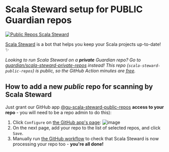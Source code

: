 # Scala Steward setup for PUBLIC Guardian repos

[![Public Repos Scala Steward](https://github.com/guardian/scala-steward-public-repos/actions/workflows/public-repos-scala-steward.yml/badge.svg)](https://github.com/guardian/scala-steward-public-repos/actions/workflows/public-repos-scala-steward.yml)

[Scala Steward](https://github.com/scala-steward-org/scala-steward) is a bot that helps you keep your Scala projects up-to-date! ✨

_Looking to run Scala Steward on a **private** Guardian repo? Go to
[guardian/scala-steward-private-repos](https://github.com/guardian/scala-steward-private-repos)
instead! This repo (`scala-steward-public-repos`) is public, so the GitHub Action minutes are
[free](https://docs.github.com/en/billing/managing-billing-for-github-actions/about-billing-for-github-actions)._

## How to add a new *public* repo for scanning by Scala Steward

Just grant our GitHub app [@gu-scala-steward-public-repos](https://github.com/apps/gu-scala-steward-public-repos) **access to your repo** - you
will need to be a repo admin to do this): 

1. Click `Configure` on [the GitHub app's page](https://github.com/apps/gu-scala-steward-public-repos): ![image](https://github.com/guardian/scala-steward-public-repos/assets/52038/7f120478-e5e1-4117-9e35-323cc170d982)
2. On the next page, add your repo to the list of selected repos, and click `Save`.
3. Manually run [the GitHub workflow](https://github.com/guardian/scala-steward-public-repos/actions/workflows/public-repos-scala-steward.yml)
   to check that Scala Steward is now processing your repo too - **you're all done!**
